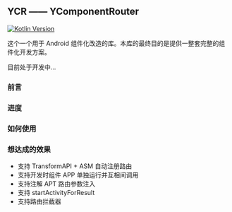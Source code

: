 ## YCR —— YComponentRouter

[![Kotlin Version](https://img.shields.io/badge/Kotlin-1.3.72-blue.svg)](https://kotlinlang.org)

这个一个用于 Android 组件化改造的库。本库的最终目的是提供一整套完整的组件化开发方案。

目前处于开发中...



### 前言





### 进度





### 如何使用





### 想达成的效果

- 支持 TransformAPI + ASM 自动注册路由
- 支持开发时组件 APP 单独运行并互相间调用
- 支持注解 APT 路由参数注入
- 支持 startActivityForResult
- 支持路由拦截器



